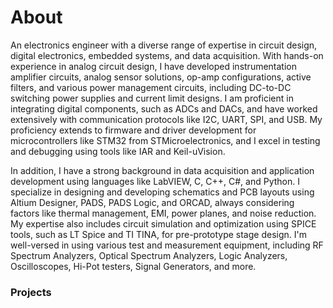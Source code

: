 # About
An electronics engineer with a diverse range of expertise in circuit design, digital electronics, embedded systems, and data acquisition. With hands-on experience in analog circuit design, I have developed instrumentation amplifier circuits, analog sensor solutions, op-amp configurations, active filters, and various power management circuits, including DC-to-DC switching power supplies and current limit designs. I am proficient in integrating digital components, such as ADCs and DACs, and have worked extensively with communication protocols like I2C, UART, SPI, and USB. My proficiency extends to firmware and driver development for microcontrollers like STM32 from STMicroelectronics, and I excel in testing and debugging using tools like IAR and Keil-uVision.

In addition, I have a strong background in data acquisition and application development using languages like LabVIEW, C, C++, C#, and Python. I specialize in designing and developing schematics and PCB layouts using Altium Designer, PADS, PADS Logic, and ORCAD, always considering factors like thermal management, EMI, power planes, and noise reduction. My expertise also includes circuit simulation and optimization using SPICE tools, such as LT Spice and TI TINA, for pre-prototype stage design. I'm well-versed in using various test and measurement equipment, including RF Spectrum Analyzers, Optical Spectrum Analyzers, Logic Analyzers, Oscilloscopes, Hi-Pot testers, Signal Generators, and more.

### Projects
